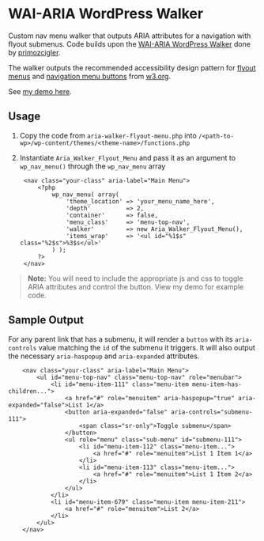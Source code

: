 # WAI-ARIA WordPress Walker

Custom nav menu walker that outputs ARIA attributes for a navigation with flyout submenus. Code builds upon the [WAI-ARIA WordPress Walker](https://github.com/proteusthemes/WAI-ARIA-Walker_Nav_Menu) done by [primozcigler](https://github.com/primozcigler).

The walker outputs the recommended accessibility design pattern for [flyout menus](https://www.w3.org/WAI/tutorials/menus/flyout/) and [navigation menu buttons](https://www.w3.org/TR/wai-aria-practices/examples/menu-button/menu-button-links.html) from [w3.org](https://www.w3.org/). 

See [my demo here](https://codepen.io/michow/pen/Koojpp).

## Usage

1. Copy the code from `aria-walker-flyout-menu.php` into `/<path-to-wp>/wp-content/themes/<theme-name>/functions.php`
2. Instantiate `Aria_Walker_Flyout_Menu` and pass it as an argument to `wp_nav_menu()` through the `wp_nav_menu` array

		<nav class="your-class" aria-label="Main Menu">
			<?php
				wp_nav_menu( array(
					'theme_location' => 'your_menu_name_here',
					'depth'          => 2,
					'container'      => false,
					'menu_class'     => 'menu-top-nav',
					'walker'         => new Aria_Walker_Flyout_Menu(),
					'items_wrap'     => '<ul id="%1$s" class="%2$s">%3$s</ul>'
				) );
			?>
		</nav>
	  
> **Note:** You will need to include the appropriate js and css to toggle ARIA attributes and control the button. View my demo for example code.

## Sample Output
 
For any parent link that has a submenu, it will render a `button` with its `aria-controls` value matching the `id` of the submenu it triggers. It will also output the necessary `aria-haspopup` and `aria-expanded` attributes.
 
		<nav class="your-class" aria-label="Main Menu">
			<ul id="menu-top-nav" class="menu-top-nav" role="menubar">
				<li id="menu-item-111" class="menu-item menu-item-has-children...">
					<a href="#" role="menuitem" aria-haspopup="true" aria-expanded="false">List 1</a>
					<button aria-expanded="false" aria-controls="submenu-111">
						<span class="sr-only">Toggle submenu</span>
					</button>
					<ul role="menu" class="sub-menu" id="submenu-111">
						<li id="menu-item-112" class="menu-item...">
							<a href="#" role="menuitem">List 1 Item 1</a>
						</li>
						<li id="menu-item-113" class="menu-item...">
							<a href="#" role="menuitem">List 1 Item 2</a>
						</li>
					</ul>
				</li>
				<li id="menu-item-679" class="menu-item menu-item-211">
					<a href="#" role="menuitem">List 2</a>
				</li>
			</ul>
		</nav>